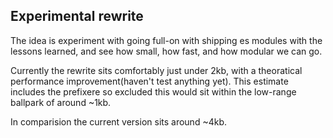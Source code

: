 ## Experimental rewrite

The idea is experiment with going full-on with shipping es modules with the lessons learned, and see how small, how fast, and how modular we can go.

Currently the rewrite sits comfortably just under 2kb, with a theoratical performance improvement(haven't test anything yet). This estimate includes the prefixere so excluded this would sit within the low-range ballpark of around ~1kb.

In comparision the current version sits around ~4kb.

